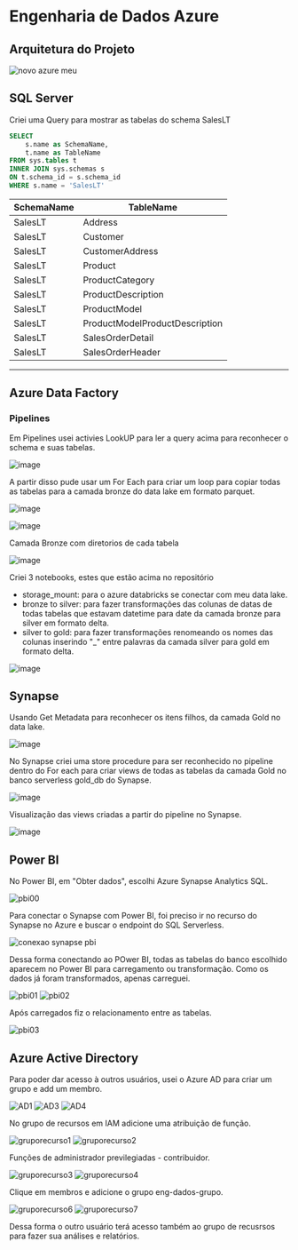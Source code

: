 # Engenharia de Dados Azure

## Arquitetura do Projeto

![novo azure meu](https://github.com/heliton1986/Engenharia_Dados_Azure/assets/45739569/c98500cd-b79c-45f8-a7f9-b828ff401c65)

## SQL Server

Criei uma Query para mostrar as tabelas do schema SalesLT

````sql
SELECT
	s.name as SchemaName,
	t.name as TableName
FROM sys.tables t
INNER JOIN sys.schemas s
ON t.schema_id = s.schema_id
WHERE s.name = 'SalesLT'
````

SchemaName |TableName
|----------|-------------------------------|
|SalesLT	  |Address                        |                               |
|SalesLT	  |Customer                       |                                          
|SalesLT	  |CustomerAddress                |                               
|SalesLT   |Product                        |                                
|SalesLT	  |ProductCategory                | 
|SalesLT	  |ProductDescription             | 
|SalesLT	  |ProductModel                   |
|SalesLT	  |ProductModelProductDescription | 
|SalesLT	  |SalesOrderDetail               | 
|SalesLT	  |SalesOrderHeader               |
--------------------------------------------

## Azure Data Factory

### Pipelines

Em Pipelines usei activies LookUP para ler a query acima para reconhecer o schema e suas tabelas. 

![image](https://github.com/heliton1986/Engenharia_Dados_Azure/assets/45739569/be2f3c10-9f64-44ce-9e36-7923fde495a6)

A partir disso pude usar um For Each para criar um loop para copiar todas as tabelas para a camada bronze do data lake em formato parquet.

![image](https://github.com/heliton1986/Engenharia_Dados_Azure/assets/45739569/928fa98c-12ca-4b9d-90e9-91c8326a676e)

![image](https://github.com/heliton1986/Engenharia_Dados_Azure/assets/45739569/fd500991-4170-4ac4-8d4e-a5dc9ec6fa4a)

Camada Bronze com diretorios de cada tabela

![image](https://github.com/heliton1986/Engenharia_Dados_Azure/assets/45739569/ae6d878e-55e6-42b8-ae65-d6e8b37c8b66)

Criei 3 notebooks, estes que estão acima no repositório
 - storage_mount: para o azure databricks se conectar com meu data lake.
 - bronze to silver: para fazer transformações das colunas de datas de todas tabelas que estavam datetime para date da camada bronze para silver em formato delta.
 - silver to gold: para fazer transformações renomeando os nomes das colunas inserindo "_" entre palavras da camada silver para gold em formato delta.

![image](https://github.com/heliton1986/Engenharia_Dados_Azure/assets/45739569/31bc5872-1bae-48e0-b3c4-101a7b8bb789)

## Synapse

Usando Get Metadata para reconhecer os itens filhos, da camada Gold no data lake.

![image](https://github.com/heliton1986/Engenharia_Dados_Azure/assets/45739569/1ccc7361-ffb5-4ac8-978c-08f2edef362e)

No Synapse criei uma store procedure para ser reconhecido no pipeline dentro do For each para criar views de todas as tabelas da camada Gold no banco serverless gold_db do Synapse.

![image](https://github.com/heliton1986/Engenharia_Dados_Azure/assets/45739569/ae11f978-a4be-4c8c-bb88-18727047bcc3)

Visualização das views criadas a partir do pipeline no Synapse.

![image](https://github.com/heliton1986/Engenharia_Dados_Azure/assets/45739569/b8692ac6-9008-4fb2-aa96-c605659f598d)

## Power BI

No Power BI, em "Obter dados", escolhi Azure Synapse Analytics SQL.

![pbi00](https://github.com/heliton1986/Engenharia_Dados_Azure/assets/45739569/217d4a87-fc1f-4c7e-b5a8-2c26c39a5d8c)

Para conectar o Synapse com Power BI, foi preciso ir no recurso do Synapse no Azure e buscar o endpoint do SQL Serverless.

![conexao synapse pbi](https://github.com/heliton1986/Engenharia_Dados_Azure/assets/45739569/fb96eea8-ac40-443b-bf68-cc43c7a585c0)

Dessa forma conectando ao POwer BI, todas as tabelas do banco escolhido aparecem no Power BI para carregamento ou transformação.
Como os dados já foram transformados, apenas carreguei.

![pbi01](https://github.com/heliton1986/Engenharia_Dados_Azure/assets/45739569/3edf83a0-17e2-4534-b20c-28461972c111)
![pbi02](https://github.com/heliton1986/Engenharia_Dados_Azure/assets/45739569/eef22873-f1f1-46a6-a643-4080a8038905)

Após carregados fiz o relacionamento entre as tabelas.

![pbi03](https://github.com/heliton1986/Engenharia_Dados_Azure/assets/45739569/99d3d153-08a9-4e80-8e48-9bc83e4d784e)

## Azure Active Directory

Para poder dar acesso à outros usuários, usei o Azure AD para criar um grupo e add um membro.

![AD1](https://github.com/heliton1986/Engenharia_Dados_Azure/assets/45739569/ce574901-d60a-4e10-b055-405b0b7bcf41)
![AD3](https://github.com/heliton1986/Engenharia_Dados_Azure/assets/45739569/e83286e5-f050-4036-81ff-361e34eb97d2)
![AD4](https://github.com/heliton1986/Engenharia_Dados_Azure/assets/45739569/78b70dcf-ca09-4ea1-84c8-b868b0354b8a)

No grupo de recursos em IAM adicione uma atribuição de função.

![gruporecurso1](https://github.com/heliton1986/Engenharia_Dados_Azure/assets/45739569/d3035811-23ec-4b58-b290-54bfdbd3f05e)
![gruporecurso2](https://github.com/heliton1986/Engenharia_Dados_Azure/assets/45739569/37ba5c84-5476-4f96-92c9-9517fcecd192)

Funções de administrador previlegiadas - contribuidor.

![gruporecurso3](https://github.com/heliton1986/Engenharia_Dados_Azure/assets/45739569/27d05f58-6073-4ad1-812a-d7fd2a034709)
![gruporecurso4](https://github.com/heliton1986/Engenharia_Dados_Azure/assets/45739569/ec27c78a-1e9e-43a0-a276-6acff4ac0ce9)

Clique em membros e adicione o grupo eng-dados-grupo.

![gruporecurso6](https://github.com/heliton1986/Engenharia_Dados_Azure/assets/45739569/5d150a19-105c-4fc6-9b1e-110995fd9db5)
![gruporecurso7](https://github.com/heliton1986/Engenharia_Dados_Azure/assets/45739569/a439221b-52a1-4e13-91db-e1c0336edcab)

Dessa forma o outro usuário terá acesso também ao grupo de recusrsos para fazer sua análises e relatórios.
